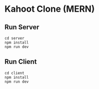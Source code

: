 # Kahoot Clone (MERN)

## Run Server
```
cd server
npm install
npm run dev
```

## Run Client
```
cd client
npm install
npm run dev
```
